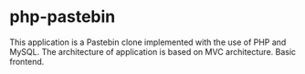 # php-pastebin
This application is a Pastebin clone implemented with the use of PHP and MySQL. The architecture of application is based on MVC architecture. Basic frontend.
